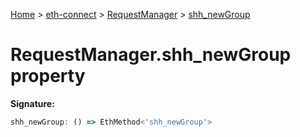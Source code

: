 [Home](./index) &gt; [eth-connect](./eth-connect.md) &gt; [RequestManager](./eth-connect.requestmanager.md) &gt; [shh\_newGroup](./eth-connect.requestmanager.shh_newgroup.md)

# RequestManager.shh\_newGroup property


**Signature:**
```javascript
shh_newGroup: () => EthMethod<'shh_newGroup'>
```
